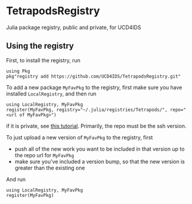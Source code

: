 # TetrapodsRegistry

Julia package registry, public and private, for UCD4IDS

## Using the registry

First, to install the registry, run

```
using Pkg
pkg"registry add https://github.com/UCD4IDS/TetrapodsRegistry.git"
```

To add a new package `MyFavPkg` to the registry, first make sure you have installed `LocalRegistry`, and then run

```
using LocalRegistry, MyFavPkg
register(MyFavPkg, registry="~/.julia/registries/Tetrapods/", repo="<url of MyFavPkg>")
```

if it is private, see [this tutorial](https://github.com/GunnarFarneback/LocalRegistry.jl/blob/master/docs/ssh_keys.md). Primarily, the repo must be the ssh version.

To just upload a new version of `MyFavPkg` to the registry, first

- push all of the new work you want to be included in that version up to the repo url for `MyFavPkg`
- make sure you've included a version bump, so that the new version is greater than the existing one

And run

```
using LocalRegistry, MyFavPkg
register(MyFavPkg)
```

